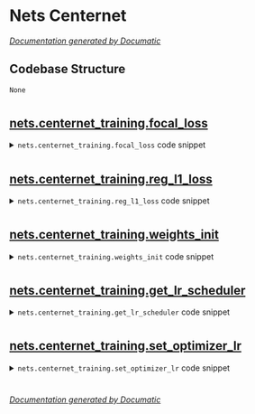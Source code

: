 # Nets Centernet

[_Documentation generated by Documatic_](https://www.documatic.com)

<!---Documatic-section-Codebase Structure-start--->
## Codebase Structure

<!---Documatic-block-system_architecture-start--->
```mermaid
None
```
<!---Documatic-block-system_architecture-end--->

# #
<!---Documatic-section-Codebase Structure-end--->

<!---Documatic-section-nets.centernet_training.focal_loss-start--->
## [nets.centernet_training.focal_loss](3-nets_centernet.md#nets.centernet_training.focal_loss)

<!---Documatic-section-focal_loss-start--->
<!---Documatic-block-nets.centernet_training.focal_loss-start--->
<details>
	<summary><code>nets.centernet_training.focal_loss</code> code snippet</summary>

```python
def focal_loss(pred, target):
    pred = pred.permute(0, 2, 3, 1)
    pos_inds = target.eq(1).float()
    neg_inds = target.lt(1).float()
    neg_weights = torch.pow(1 - target, 4)
    pred = torch.clamp(pred, 1e-06, 1 - 1e-06)
    pos_loss = torch.log(pred) * torch.pow(1 - pred, 2) * pos_inds
    neg_loss = torch.log(1 - pred) * torch.pow(pred, 2) * neg_weights * neg_inds
    num_pos = pos_inds.float().sum()
    pos_loss = pos_loss.sum()
    neg_loss = neg_loss.sum()
    if num_pos == 0:
        loss = -neg_loss
    else:
        loss = -(pos_loss + neg_loss) / num_pos
    return loss
```
</details>
<!---Documatic-block-nets.centernet_training.focal_loss-end--->
<!---Documatic-section-focal_loss-end--->

# #
<!---Documatic-section-nets.centernet_training.focal_loss-end--->

<!---Documatic-section-nets.centernet_training.reg_l1_loss-start--->
## [nets.centernet_training.reg_l1_loss](3-nets_centernet.md#nets.centernet_training.reg_l1_loss)

<!---Documatic-section-reg_l1_loss-start--->
<!---Documatic-block-nets.centernet_training.reg_l1_loss-start--->
<details>
	<summary><code>nets.centernet_training.reg_l1_loss</code> code snippet</summary>

```python
def reg_l1_loss(pred, target, mask):
    pred = pred.permute(0, 2, 3, 1)
    expand_mask = torch.unsqueeze(mask, -1).repeat(1, 1, 1, 2)
    loss = F.l1_loss(pred * expand_mask, target * expand_mask, reduction='sum')
    loss = loss / (mask.sum() + 0.0001)
    return loss
```
</details>
<!---Documatic-block-nets.centernet_training.reg_l1_loss-end--->
<!---Documatic-section-reg_l1_loss-end--->

# #
<!---Documatic-section-nets.centernet_training.reg_l1_loss-end--->

<!---Documatic-section-nets.centernet_training.weights_init-start--->
## [nets.centernet_training.weights_init](3-nets_centernet.md#nets.centernet_training.weights_init)

<!---Documatic-section-weights_init-start--->
<!---Documatic-block-nets.centernet_training.weights_init-start--->
<details>
	<summary><code>nets.centernet_training.weights_init</code> code snippet</summary>

```python
def weights_init(net, init_type='normal', init_gain=0.02):

    def init_func(m):
        classname = m.__class__.__name__
        if hasattr(m, 'weight') and classname.find('Conv') != -1:
            if init_type == 'normal':
                torch.nn.init.normal_(m.weight.data, 0.0, init_gain)
            elif init_type == 'xavier':
                torch.nn.init.xavier_normal_(m.weight.data, gain=init_gain)
            elif init_type == 'kaiming':
                torch.nn.init.kaiming_normal_(m.weight.data, a=0, mode='fan_in')
            elif init_type == 'orthogonal':
                torch.nn.init.orthogonal_(m.weight.data, gain=init_gain)
            else:
                raise NotImplementedError('initialization method [%s] is not implemented' % init_type)
        elif classname.find('BatchNorm2d') != -1:
            torch.nn.init.normal_(m.weight.data, 1.0, 0.02)
            torch.nn.init.constant_(m.bias.data, 0.0)
    print('initialize network with %s type' % init_type)
    net.apply(init_func)
```
</details>
<!---Documatic-block-nets.centernet_training.weights_init-end--->
<!---Documatic-section-weights_init-end--->

# #
<!---Documatic-section-nets.centernet_training.weights_init-end--->

<!---Documatic-section-nets.centernet_training.get_lr_scheduler-start--->
## [nets.centernet_training.get_lr_scheduler](3-nets_centernet.md#nets.centernet_training.get_lr_scheduler)

<!---Documatic-section-get_lr_scheduler-start--->
<!---Documatic-block-nets.centernet_training.get_lr_scheduler-start--->
<details>
	<summary><code>nets.centernet_training.get_lr_scheduler</code> code snippet</summary>

```python
def get_lr_scheduler(lr_decay_type, lr, min_lr, total_iters, warmup_iters_ratio=0.05, warmup_lr_ratio=0.1, no_aug_iter_ratio=0.05, step_num=10):

    def yolox_warm_cos_lr(lr, min_lr, total_iters, warmup_total_iters, warmup_lr_start, no_aug_iter, iters):
        if iters <= warmup_total_iters:
            lr = (lr - warmup_lr_start) * pow(iters / float(warmup_total_iters), 2) + warmup_lr_start
        elif iters >= total_iters - no_aug_iter:
            lr = min_lr
        else:
            lr = min_lr + 0.5 * (lr - min_lr) * (1.0 + math.cos(math.pi * (iters - warmup_total_iters) / (total_iters - warmup_total_iters - no_aug_iter)))
        return lr

    def step_lr(lr, decay_rate, step_size, iters):
        if step_size < 1:
            raise ValueError('step_size must above 1.')
        n = iters // step_size
        out_lr = lr * decay_rate ** n
        return out_lr
    if lr_decay_type == 'cos':
        warmup_total_iters = min(max(warmup_iters_ratio * total_iters, 1), 3)
        warmup_lr_start = max(warmup_lr_ratio * lr, 1e-06)
        no_aug_iter = min(max(no_aug_iter_ratio * total_iters, 1), 15)
        func = partial(yolox_warm_cos_lr, lr, min_lr, total_iters, warmup_total_iters, warmup_lr_start, no_aug_iter)
    else:
        decay_rate = (min_lr / lr) ** (1 / (step_num - 1))
        step_size = total_iters / step_num
        func = partial(step_lr, lr, decay_rate, step_size)
    return func
```
</details>
<!---Documatic-block-nets.centernet_training.get_lr_scheduler-end--->
<!---Documatic-section-get_lr_scheduler-end--->

# #
<!---Documatic-section-nets.centernet_training.get_lr_scheduler-end--->

<!---Documatic-section-nets.centernet_training.set_optimizer_lr-start--->
## [nets.centernet_training.set_optimizer_lr](3-nets_centernet.md#nets.centernet_training.set_optimizer_lr)

<!---Documatic-section-set_optimizer_lr-start--->
<!---Documatic-block-nets.centernet_training.set_optimizer_lr-start--->
<details>
	<summary><code>nets.centernet_training.set_optimizer_lr</code> code snippet</summary>

```python
def set_optimizer_lr(optimizer, lr_scheduler_func, epoch):
    lr = lr_scheduler_func(epoch)
    for param_group in optimizer.param_groups:
        param_group['lr'] = lr
```
</details>
<!---Documatic-block-nets.centernet_training.set_optimizer_lr-end--->
<!---Documatic-section-set_optimizer_lr-end--->

# #
<!---Documatic-section-nets.centernet_training.set_optimizer_lr-end--->

[_Documentation generated by Documatic_](https://www.documatic.com)